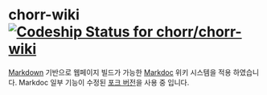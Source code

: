 # chorr-wiki [ ![Codeship Status for chorr/chorr-wiki](https://codeship.com/projects/bf515b60-c626-0132-3a35-6a0292aa2e87/status?branch=master)](https://codeship.com/projects/74576)

[Markdown](http://daringfireball.net/projects/markdown/) 기반으로 웹페이지 빌드가 가능한 [Markdoc](http://markdoc.org/) 위키 시스템을 적용 하였습니다.
Markdoc 일부 기능이 수정된 [포크 버전](https://github.com/chorr/markdoc)을 사용 중 입니다.
